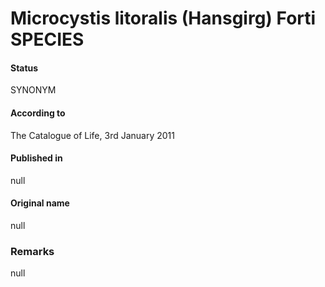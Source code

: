 # Microcystis litoralis (Hansgirg) Forti SPECIES

#### Status
SYNONYM

#### According to
The Catalogue of Life, 3rd January 2011

#### Published in
null

#### Original name
null

### Remarks
null